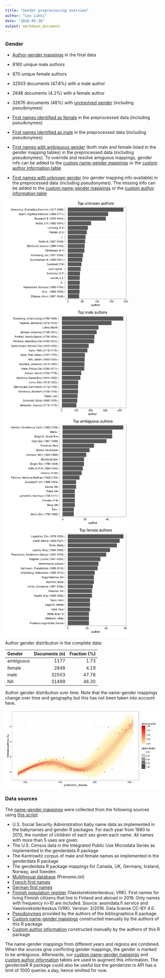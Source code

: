 ```yaml
---
title: "Gender preprocessing overview"
author: "Leo Lahti"
date: "2016-05-26"
output: markdown_document
---
```


### Gender

 * [Author-gender mappings](output.tables/author_accepted.csv) in the final data

 * 8160 unique male authors
 
 * 870 unique female authors
 
 * 32503 documents (47.8%) with a male author
 
 * 2848 documents (4.2%) with a female author
 
 * 32676 documents (48%) with [unresolved gender](output.tables/author_gender_discarded.csv) (including pseudonymes)

 * [First names identified as female](output.tables/gender_female.csv) in the preprocessed data (including pseudonymes)

 * [First names identified as male](output.tables/gender_male.csv) in the preprocessed data (including pseudonymes)

 * [First names with ambiguous
   gender](output.tables/gender_ambiguous.csv) (both male and female
   listed in the gender mapping tables) in the preprocessed data
   (including pseudonymes). To override and resolve amiguous mappings,
   gender info can be added to the [custom name-gender
   mappings](https://github.com/rOpenGov/bibliographica/blob/master/inst/extdata/names/firstnames/custom_gender.csv)
   or the [custom author information
   table](https://github.com/rOpenGov/bibliographica/blob/master/inst/extdata/author_info.csv)

 * [First names with unknown gender](output.tables/gender_unknown.csv)
   (no gender mapping info available) in the preprocessed data
   (including pseudonymes). The missing info can be added to the
   [custom name-gender
   mappings](https://github.com/rOpenGov/bibliographica/blob/master/inst/extdata/names/firstnames/custom_gender.csv)
   or the [custom author information
   table](https://github.com/rOpenGov/bibliographica/blob/master/inst/extdata/author_info.csv)

<img src="figure/summary-authorgenders-1.png" title="plot of chunk summary-authorgenders" alt="plot of chunk summary-authorgenders" width="400px" /><img src="figure/summary-authorgenders-2.png" title="plot of chunk summary-authorgenders" alt="plot of chunk summary-authorgenders" width="400px" /><img src="figure/summary-authorgenders-3.png" title="plot of chunk summary-authorgenders" alt="plot of chunk summary-authorgenders" width="400px" /><img src="figure/summary-authorgenders-4.png" title="plot of chunk summary-authorgenders" alt="plot of chunk summary-authorgenders" width="400px" />


Author gender distribution in the complete data:


|Gender    | Documents (n)| Fraction (%)|
|:---------|-------------:|------------:|
|ambiguous |          1177|         1.73|
|female    |          2848|         4.19|
|male      |         32503|        47.78|
|NA        |         31499|        46.30|

Author gender distribution over time. Note that the name-gender mappings change over time and geography but this has not been taken into account here.


![plot of chunk summarygendertime](figure/summarygendertime-1.png)



### Data sources

The [name-gender mappings](https://github.com/rOpenGov/bibliographica/blob/master/inst/extdata/gendermap.csv) were collected from the following sources using [this script](https://github.com/rOpenGov/bibliographica/blob/master/inst/extdata/data.gender.R):

  * U.S. Social Security Administration baby name data as implemented in the babynames and gender R packages. For each year from 1880 to 2013, the number of children of each sex given each name. All names with more than 5 uses are given.  
  * The U.S. Census data in the Integrated Public Use Microdata Series as implemented in the genderdata R package  
  * The Kantrowitz corpus of male and female names as implemented in the genderdata R package 
  * The genderdata R package mappings for Canada, UK, Germany, Iceland, Norway, and Sweden. 
 * [Multilingual database](http://www.lexique.org/public/prenoms.php) (Prenoms.txt) 
 * [French first names](http://www.excel-downloads.com/forum/86934-liste-des-prenoms.htmlhttp://http://www.excel-downloads.com/forum/86934-liste-des-prenoms.html)
 * [German first names](http://www.albertmartin.de/vornamen/)
 * [Finnish population register](https://www.avoindata.fi/data/fi/dataset/none) (Vaestorekisterikeskus; VRK). First names for living Finnish citizens that live in Finland and abroad in 2016. Only names with frequency n>10 are included. Source: avoindata.fi service and Vaestorekisterikeskus (VRK). Version: 3/2016. Data license CC-BY 4.0.
 * [Pseudonymes](https://github.com/rOpenGov/bibliographica/blob/master/inst/extdata/names/pseudonymes/custom_pseudonymes.csv) provided by the authors of the bibliographica R package.
 * [Custom name-gender mappings](https://github.com/rOpenGov/bibliographica/blob/master/inst/extdata/names/firstnames/custom_gender.csv) constructed manually by the authors of this R package
 * [Custom author information](https://github.com/rOpenGov/bibliographica/blob/master/inst/extdata/author_info.csv) constructed manually by the authors of this R package 


The name-gender mappings from different years and regions are
combined. When the sources give conflicting gender mappings, the
gender is marked to be ambiguous.  Afterwards, our [custom name-gender
mappings](https://github.com/rOpenGov/bibliographica/blob/master/inst/extdata/names/firstnames/custom_gender.csv)
and [custom author
information](https://github.com/rOpenGov/bibliographica/blob/master/inst/extdata/author_info.csv)
tables are used to augment this information. The genderizeR R package
could also be useful but the genderizer.io API has a limit of 1000
queries a day, hence omitted for now.



